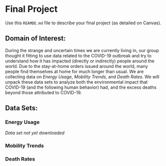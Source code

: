 # Final Project
Use this `REAMDE.md` file to describe your final project (as detailed on Canvas).

## Domain of Interest:

During the strange and uncertain times we are currently living in, our group thought it fitting to use data related to the COVID-19 outbreak and try to understand how it has impacted (directly or indirectly) people around the world. Due to the stay-at-home orders issued around the world, many people find themselves at home for much longer than usual. We are collecting data on *Energy Usage*, *Mobility Trends*, and *Death Rates*. We will unpack these data sets to analyze both the environmental impact that COVID-19 (and the following human behavior) had, and the excess deaths beyond those attributed to COVID-19.

## Data Sets:

### Energy Usage
*Data set not yet downloaded*



### Mobility Trends



### Death Rates
